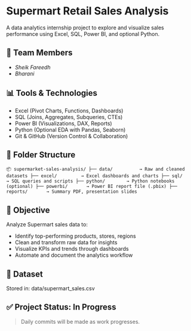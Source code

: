 # Supermart Retail Sales Analysis

A data analytics internship project to explore and visualize sales performance using Excel, SQL, Power BI, and optional Python.

## 👥 Team Members
- *Sheik Fareedh* 
- *Bharani*

## 📊 Tools & Technologies
- Excel (Pivot Charts, Functions, Dashboards)
- SQL (Joins, Aggregates, Subqueries, CTEs)
- Power BI (Visualizations, DAX, Reports)
- Python (Optional EDA with Pandas, Seaborn)
- Git & GitHub (Version Control & Collaboration)

## 📁 Folder Structure

```📦 supermarket-sales-analysis/ ├── data/          → Raw and cleaned datasets ├── excel/         → Excel dashboards and charts ├── sql/           → SQL queries and scripts ├── python/        → Python notebooks (optional) ├── powerbi/       → Power BI report file (.pbix) ├── reports/       → Summary PDF, presentation slides```

## 🎯 Objective
Analyze Supermart sales data to:
- Identify top-performing products, stores, regions
- Clean and transform raw data for insights
- Visualize KPIs and trends through dashboards
- Automate and document the analytics workflow

## 🔗 Dataset
Stored in: data/supermart_sales.csv

## ✅ Project Status: In Progress
> Daily commits will be made as work progresses.